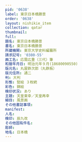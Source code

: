 ```yaml
---
pid: '0638'
label: 東京日本橋勝景
order: '0638'
layout: nishikie_item
collection: qatar
thumbnail: 
full: 
題名: 東京日本橋勝景
書名: 東京日本橋勝景
所蔵機関: 東京大学史料編纂所
請求記号: '0380-55'
画工名: 応需広重（三代）筆
和暦年月日: 明治元年９月(18680090550)
版元名: 丸屋鉄次郎（丸鉄板）
版元住所: 通二
判: 大判
形態: 竪絵 ３枚続
彩色: 錦絵
検印状況: あり
主題: 天皇東幸／天皇再幸
細目: 風景画
その他書誌事項: 
manifest: 
人名: 
検印: 辰九改
その他固有件名: 
彫師: 
地名: 日本橋
---
```

